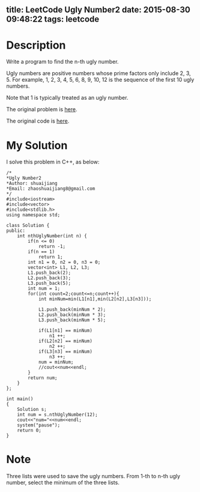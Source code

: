 title: LeetCode Ugly Number2
date: 2015-08-30 09:48:22
tags: leetcode
---


# Description
Write a program to find the n-th ugly number.

Ugly numbers are positive numbers whose prime factors only include 2, 3, 5. For example, 1, 2, 3, 4, 5, 6, 8, 9, 10, 12 is the sequence of the first 10 ugly numbers.

Note that 1 is typically treated as an ugly number.

The original problem is [here](https://leetcode.com/problems/ugly-number-ii/ "Problem").

The original code is [here](https://github.com/shuaijiang/LeetCode/blob/master/UglyNumber2.cpp "Code").
<!--more-->

# My Solution
I solve this problem in C++, as below:
	
	/*
	*Ugly Number2
	*Author: shuaijiang
	*Email: zhaoshuaijiang8@gmail.com
	*/
	#include<iostream>
	#include<vector>
	#include<stdlib.h>
	using namespace std;
	
	class Solution {
	public:
	    int nthUglyNumber(int n) {
	    	if(n <= 0)
	    		return -1;
	    	if(n == 1)
	    		return 1;
	        int n1 = 0, n2 = 0, n3 = 0;
			vector<int> L1, L2, L3;
			L1.push_back(2);
			L2.push_back(3);
			L3.push_back(5);
			int num = 1;
			for(int count=2;count<=n;count++){
				int minNum=min(L1[n1],min(L2[n2],L3[n3]));
				
				L1.push_back(minNum * 2);
				L2.push_back(minNum * 3);
				L3.push_back(minNum * 5);
				
				if(L1[n1] == minNum)
					n1 ++;
				if(L2[n2] == minNum)
					n2 ++;
				if(L3[n3] == minNum)
					n3 ++;
				num = minNum;
				//cout<<num<<endl;
			}
			return num;
	    }
	};
	
	int main()
	{
		Solution s;
		int num = s.nthUglyNumber(12);
		cout<<"num="<<num<<endl;
		system("pause");
		return 0;
	}	


# Note
Three lists were used to save the ugly numbers. From 1-th to n-th ugly number, select the minimum of the three lists.
